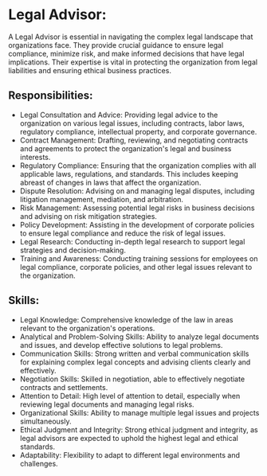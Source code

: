 # Legal Advisor:
A Legal Advisor is essential in navigating the complex legal landscape that organizations face. They provide crucial guidance to ensure legal compliance, minimize risk, and make informed decisions that have legal implications. Their expertise is vital in protecting the organization from legal liabilities and ensuring ethical business practices.

## Responsibilities:
- Legal Consultation and Advice: Providing legal advice to the organization on various legal issues, including contracts, labor laws, regulatory compliance, intellectual property, and corporate governance.
- Contract Management: Drafting, reviewing, and negotiating contracts and agreements to protect the organization's legal and business interests.
- Regulatory Compliance: Ensuring that the organization complies with all applicable laws, regulations, and standards. This includes keeping abreast of changes in laws that affect the organization.
- Dispute Resolution: Advising on and managing legal disputes, including litigation management, mediation, and arbitration.
- Risk Management: Assessing potential legal risks in business decisions and advising on risk mitigation strategies.
- Policy Development: Assisting in the development of corporate policies to ensure legal compliance and reduce the risk of legal issues.
- Legal Research: Conducting in-depth legal research to support legal strategies and decision-making.
- Training and Awareness: Conducting training sessions for employees on legal compliance, corporate policies, and other legal issues relevant to the organization.

## Skills:
- Legal Knowledge: Comprehensive knowledge of the law in areas relevant to the organization's operations.
- Analytical and Problem-Solving Skills: Ability to analyze legal documents and issues, and develop effective solutions to legal problems.
- Communication Skills: Strong written and verbal communication skills for explaining complex legal concepts and advising clients clearly and effectively.
- Negotiation Skills: Skilled in negotiation, able to effectively negotiate contracts and settlements.
- Attention to Detail: High level of attention to detail, especially when reviewing legal documents and managing legal risks.
- Organizational Skills: Ability to manage multiple legal issues and projects simultaneously.
- Ethical Judgment and Integrity: Strong ethical judgment and integrity, as legal advisors are expected to uphold the highest legal and ethical standards.
- Adaptability: Flexibility to adapt to different legal environments and challenges.
